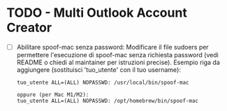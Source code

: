 # TODO - Multi Outlook Account Creator

- [ ] Abilitare spoof-mac senza password:
      Modificare il file sudoers per permettere l'esecuzione di spoof-mac senza richiesta password (vedi README o chiedi al maintainer per istruzioni precise).
      Esempio riga da aggiungere (sostituisci 'tuo_utente' con il tuo username):
      
      tuo_utente ALL=(ALL) NOPASSWD: /usr/local/bin/spoof-mac
      
      oppure (per Mac M1/M2):
      tuo_utente ALL=(ALL) NOPASSWD: /opt/homebrew/bin/spoof-mac